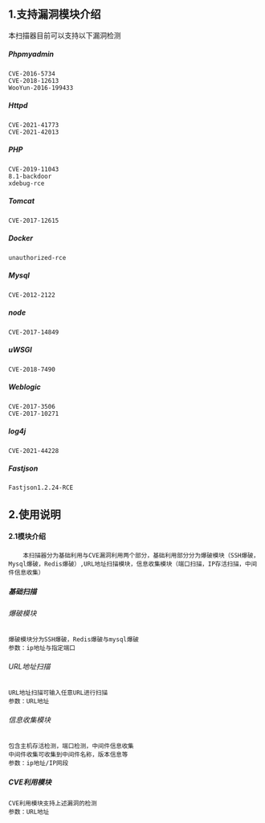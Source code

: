 ## 1.支持漏洞模块介绍

本扫描器目前可以支持以下漏洞检测

##### Phpmyadmin

```
CVE-2016-5734
CVE-2018-12613
WooYun-2016-199433
```

##### Httpd

```
CVE-2021-41773
CVE-2021-42013
```

##### PHP

```
CVE-2019-11043
8.1-backdoor
xdebug-rce
```

##### Tomcat

```
CVE-2017-12615
```

##### Docker

```
unauthorized-rce
```

##### Mysql

```
CVE-2012-2122
```

##### node

```
CVE-2017-14849
```

##### uWSGI

```
CVE-2018-7490
```

##### Weblogic

```
CVE-2017-3506
CVE-2017-10271
```

##### log4j

```
CVE-2021-44228
```

##### Fastjson

```
Fastjson1.2.24-RCE
```



## 2.使用说明

#### 2.1模块介绍

```
    本扫描器分为基础利用与CVE漏洞利用两个部分，基础利用部分分为爆破模块（SSH爆破，Mysql爆破，Redis爆破）,URL地址扫描模块，信息收集模块（端口扫描，IP存活扫描，中间件信息收集）
```

##### 基础扫描

###### 爆破模块

```
爆破模块分为SSH爆破，Redis爆破与mysql爆破
参数：ip地址与指定端口
```

###### URL地址扫描

```
URL地址扫描可输入任意URL进行扫描
参数：URL地址
```

###### 信息收集模块

```
包含主机存活检测，端口检测，中间件信息收集
中间件收集可收集到中间件名称，版本信息等
参数：ip地址/IP网段
```

##### CVE利用模块

```
CVE利用模块支持上述漏洞的检测
参数：URL地址
```

